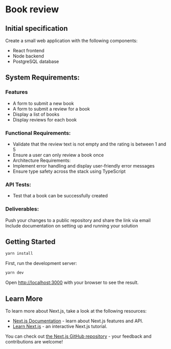 # Book review

## Initial specification
Create a small web application with the following components:

- React frontend
- Node backend
- PostgreSQL database

## System Requirements:

### Features

- A form to submit a new book
- A form to submit a review for a book
- Display a list of books
- Display reviews for each book

### Functional Requirements:

- Validate that the review text is not empty and the rating is between 1 and 5
- Ensure a user can only review a book once
- Architecture Requirements:
- Implement error handling and display user-friendly error messages
- Ensure type safety across the stack using TypeScript


### API Tests:
- Test that a book can be successfully created

### Deliverables:

Push your changes to a public repository and share the link via email
Include documentation on setting up and running your solution


## Getting Started

```bash
yarn install
```

First, run the development server:

```bash
yarn dev
```

Open [http://localhost:3000](http://localhost:3000) with your browser to see the result.

## Learn More

To learn more about Next.js, take a look at the following resources:

- [Next.js Documentation](https://nextjs.org/docs) - learn about Next.js features and API.
- [Learn Next.js](https://nextjs.org/learn) - an interactive Next.js tutorial.

You can check out [the Next.js GitHub repository](https://github.com/vercel/next.js/) - your feedback and contributions are welcome!